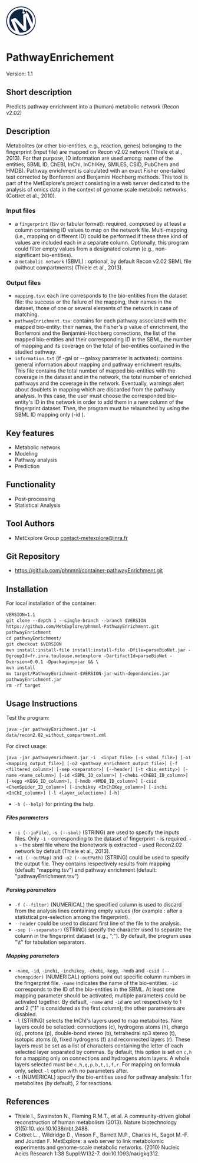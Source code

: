 ![LOGO](Logo_Metexplore.png)
# PathwayEnrichement

Version: 1.1

## Short description
Predicts pathway enrichment into a (human) metabolic network (Recon v2.02)

## Description
Metabolites (or other bio-entities, e.g., reaction, genes) belonging to the fingerprint (input file) are mapped on Recon v2.02 network (Thiele et al., 2013). For that purpose, ID information are used among: name of the entities, SBML ID, ChEBI, InChI, InChIKey, SMILES, CSID, PubChem and HMDB). Pathway enrichment is calculated with an exact Fisher one-tailed test corrected by Bonferroni and Benjamini Hochberg methods. This tool is part of the MetExplore's project consisting in a web server dedicated to the analysis of omics data in the context of genome scale metabolic networks (Cottret et al., 2010).

### Input files
- a ```fingerprint``` (tsv or tabular format): required, composed by at least a column containing ID values to map on the network file. Multi-mapping (i.e., mapping on different ID) could be performed if these three kind of values are included each in a separate column. Optionally, this program could filter empty values from a designated column (e.g., non-significant bio-entities).
- a ```metabolic network``` (SBML) : optional, by default Recon v2.02 SBML file (without compartments) (Thiele et al., 2013).

### Output files
- ```mapping.tsv```: each line corresponds to the bio-entities from the dataset file: the success or the failure of the mapping, their names in the dataset, those of one or several elements of the network in case of matching.
- ```pathwayEnrichment.tsv```: contains for each pathway associated with the mapped bio-entity: their names, the Fisher's p value of enrichment, the Bonferroni and the Benjamini-Hochberg corrections, the list of the mapped bio-entities and their corresponding ID in the SBML, the number of mapping and its coverage on the total of bio-entities contained in the studied pathway.
- ```information.txt``` (if -gal or --galaxy parameter is activated): contains general information about mapping and pathway enrichment results. This file contains the total number of mapped bio-entities with the coverage in the dataset and in the network, the total number of enriched pathways and the coverage in the network. Eventually, warnings alert about doublets in mapping which are discarded from the pathway analysis. In this case, the user must choose the corresponded bio-entity's ID in the network in order to add them in a new column of the fingerprint dataset. Then, the program must be relaunched by using the SBML ID mapping only (-id <columnNumber>).

## Key features
- Metabolic network
- Modeling
- Pathway analysis
- Prediction

## Functionality
- Post-processing
- Statistical Analysis

## Tool Authors
- MetExplore Group contact-metexplore@inra.fr

## Git Repository
- https://github.com/phnmnl/container-pathwayEnrichment.git

## Installation
For local installation of the container:
```
VERSION=1.1
git clone --depth 1 --single-branch --branch $VERSION https://github.com/MetExplore/phnmnl-PathwayEnrichment.git pathwayEnrichment
cd pathwayEnrichment/
git checkout $VERSION
mvn install:install-file install:install-file -Dfile=parseBioNet.jar -DgroupId=fr.inra.toulouse.metexplore -DartifactId=parseBioNet -Dversion=0.0.1 -Dpackaging=jar && \
mvn install
mv target/PathwayEnrichment-$VERSION-jar-with-dependencies.jar pathwayEnrichment.jar
rm -rf target
```

## Usage Instructions
Test the program:

```
java -jar pathwayEnrichment.jar -i  data/recon2.02_without_compartment.xml
```

For direct usage:

```
java -jar pathwayenrichment.jar -i  <input_file> [-s <sbml_file>] [-o1 <mapping_output_file>] [-o2 <pathway_enrichment_output_file>] [-f <filtered_column>] [-sep <separator>] [--header] [-t <bio_entity>] [-name <name_column>] [-id <SBML_ID_column>] [-chebi <ChEBI_ID_column>] [-kegg <KEGG_ID_column>], [-hmdb <HMDB_ID_column>] [-csid <ChemSpider_ID_column>] [-inchikey <InChIKey_column>] [-inchi <InChI_column>] [-l <layer_selection>] [-h]
```

- ```-h (--help)``` for printing the help.

##### Files parameters
- ```-i (--inFile)```, ```-s (--sbml)``` (STRING) are used to specify the inputs files. Only ```-i``` - corresponding to the dataset of fingerprint - is required. ```-s``` - the sbml file where the bionetwork is extracted - used Recon2.02 network by default (Thiele et al., 2013).
- ```-o1 (--outMap)``` and ```-o2 (--outPath)``` (STRING) could be used to specify the output file. They contains respectively results from mapping (default: "mapping.tsv") and pathway enrichment (default: "pathwayEnrichment.tsv") 

##### Parsing parameters
- ```-f (--filter)``` (NUMERICAL) the specified column is used to discard from the analysis lines containing empty values (for example : after a statistical pre-selection among the fingerprint). 
- ```--header``` could be used to discard first line of the file to the analysis.
- ```-sep (--separator)``` (STRING) specify the character used to separate the column in the fingerprint dataset (e.g., ";"). By default, the program uses "\\t" for tabulation separators.

##### Mapping parameters
- ```-name```, ```-id```, ```-inchi```, ```-inchikey```, ```-chebi```,```-kegg```, ```-hmdb``` and ```-csid (--chemspider)``` (NUMERICAL) options point out specific column numbers in the fingerprint file. ```-name``` indicates the name of the bio-entities. ```-id``` corresponds to the ID of the bio-entities in the SBML. At least one mapping parameter should be activated; multiple parameters could be activated together. By default, ```-name``` and ```-id``` are set respectively to 1 and 2 ("1" is considered as the first column); the other parameters are disabled.
- ```-l``` (STRING) selects the InChI's layers used to map metabolites. Nine layers could be selected: connections (c), hydrogens atoms (h), charge (q), protons (p), double-bond stereo (b), tetrahedral sp3 stereo (t), isotopic atoms (i), fixed hydrogens (f) and reconnected layers (r). These layers must be set as a list of characters containing the letter of each selected layer separated by commas. By default, this option is set on ```c,h``` for a mapping only on connections and hydrogens atom layers. A whole layers selected must be ```c,h,q,p,b,t,i,f,r```. For mapping on formula only, select ```-l``` option with no parameters after.
- ```-t``` (NUMERICAL) specify the bio-entities used for pathway analysis: 1 for metabolites (by default), 2 for reactions. 


## References
- Thiele I., Swainston N., Fleming R.M.T., et al. A community-driven global reconstruction of human metabolism (2013). Nature biotechnology 31(5):10. doi:10.1038/nbt.2488.
- Cottret L. , Wildridge D., Vinson F., Barrett M.P., Charles H., Sagot M.-F. and Jourdan F. MetExplore: a web server to link metabolomic experiments and genome-scale metabolic networks. (2010) Nucleic Acids Research 1:38 Suppl:W132-7. doi:10.1093/nar/gkq312.